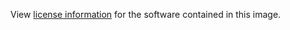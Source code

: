 View [license information](https://github.com/iresty/apisix/blob/master/LICENSE) for the software contained in this image.
